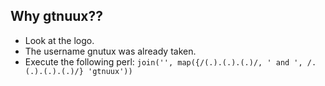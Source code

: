 ## Why gtnuux??
* Look at the logo.
* The username gnutux was already taken.
* Execute the following perl: `join('', map({/(.).(.).(.)/, ' and ', /.(.).(.).(.)/} 'gtnuux'))`
